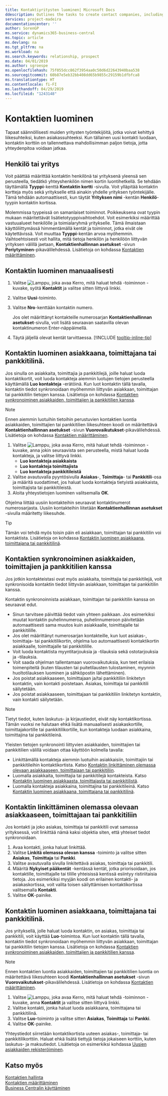 ```yaml
---
title: Kontaktiyritysten luominen| Microsoft Docs
ddescription: Outlines the tasks to create contact companies, including assigning relevant data about prospects and defining the business relationships you have with companies.
services: project-madeira
documentationcenter: ''
author: SorenGP
ms.service: dynamics365-business-central
ms.topic: article
ms.devlang: na
ms.tgt_pltfrm: na
ms.workload: na
ms.search.keywords: relationship, prospect
ms.date: 04/01/2019
ms.author: sgroespe
ms.openlocfilehash: 75f055dcc862f3954aa0c50d6d22643940baa538
ms.sourcegitcommit: 60b87e5eb32bb408dd65b9855c29159b1dfbfca8
ms.translationtype: HT
ms.contentlocale: fi-FI
ms.lasthandoff: 04/29/2019
ms.locfileid: "1243148"
---
```

# <a name="create-contacts"></a>Kontaktien luominen
Tapaat säännöllisesti muiden yritysten työntekijöitä, jotka voivat kehittyä liikesuhteiksi, kuten asiakassuhteeksi. Kun tällainen uusi kontakti luodaan, kontaktin korttiin on tallennettava mahdollisimman paljon tietoja, jotta yhteydenpitoa voidaan jatkaa.

## <a name="person-or-company"></a>Henkilö tai yritys
Voit päättää määrittää kontaktin henkilönä tai yrityksenä yleensä sen perusteella, tiedätkö yhteyshenkilön nimen kortin luontihetkellä. Se tehdään täyttämällä **Tyyppi**-kenttä **Kontaktin kortti** -sivulla. Voit ylläpitää kontaktin kortteja myös sekä yritykselle että ainakin yhdelle yrityksen työntekijälle. Tämä tehdään automaattisesti, kun täytät **Yrityksen nimi** -kentän **Henkilö**-tyypin kontaktin kortissa.

Molemmissa tyypeissä on samanlaiset toiminnot. Poikkeuksena ovat tyypin mukaan määritettävät lisätietotyyppivaihtoehdot. Voit esimerkiksi määrittää vastuualueet henkilölle ja toimialaryhmä yritykselle. Tämä ilmaistaan käyttöliittymässä himmentämällä kentät ja toiminnot, jotka eivät ole käytettävissä. Voit muuttaa **Tyyppi**-kentän arvoa myöhemmin. Vaihtoehtoisesti voit hallita, mitä tietoja henkilön ja henkilöön liittyvän yrityksen välillä jaetaan, **Kontaktienhallinnan asetukset** -sivun **Periytyminen**-pikavälilehdessä. Lisätietoja on kohdassa [Kontaktien määrittäminen](marketing-setup-contacts.md).

## <a name="to-create-a-contact-manually"></a>Kontaktin luominen manuaalisesti
1. Valitse ![Lamppu, joka avaa Kerro, mitä haluat tehdä -toiminnon](media/ui-search/search_small.png "Kerro, mitä haluat tehdä") -kuvake, syötä **Kontaktit** ja valitse sitten liittyvä linkki.
2. Valitse **Uusi**-toiminto.
3. Valitse **Nro**-kenttään kontaktin numero.

    Jos olet määrittänyt kontakteille numerosarjan **Kontaktienhallinnan asetukset**-sivulla, voit lisätä seuraavan saatavilla olevan kontaktinumeron Enter-näppäimellä.  
5. Täytä jäljellä olevat kentät tarvittaessa. [!INCLUDE [tooltip-inline-tip](includes/tooltip-inline-tip_md.md)]

## <a name="to-create-a-contact-from-a-customer-vendor-or-bank-account"></a>Kontaktin luominen asiakkaana, toimittajana tai pankkitilinä.
Jos sinulla on asiakkaita, toimittajia ja pankkitilejä, joille haluat luoda kontaktikortit, voit luoda kontakteja aiemmin luotujen tietojen perusteella käyttämällä **Luo kontakteja** -erätöinä. Kun luot kontaktin tällä tavalla, kontaktin tiedot synkronoidaan myöhemmin liittyvän asiakkaan, toimittajan tai pankkitilin tietojen kanssa. Lisätietoja on kohdassa [Kontaktien synkronoiminen asiakkaiden, toimittajien ja pankkitilien kanssa](marketing-create-contact-companies.md#synchronizing-contacts-with-customers-vendors-and-bank-accounts).

> [!NOTE]  
> Ennen aiemmin luotuihin tietoihin perustuvien kontaktien luontia asiakkaiden, toimittajien tai pankkitilien liikesuhteen koodi on määritettävä **Kontaktienhallinnan asetukset** -sivun **Vuorovaikutukset**-pikavälilehdessä. Lisätietoja on kohdassa [Kontaktien määrittäminen](marketing-setup-contacts.md).

1. Valitse ![Lamppu, joka avaa Kerro, mitä haluat tehdä -toiminnon](media/ui-search/search_small.png "Kerro, mitä haluat tehdä") -kuvake, anna jokin seuraavista sen perusteella, mistä haluat luoda kontakteja, ja valitse liittyvä linkki.
   * **Luo kontakteja asiakkaista**
   * **Luo kontakteja toimittajista**
   * **Luo kontakteja pankkitileistä**
2. Valitse avautuvalla pyyntösivulla **Asiakas**-, **Toimittaja**- tai **Pankkitili**-osa ja määritä suodattimet, jos haluat luoda kontakteja tietyistä asiakkaista, toimittajista tai pankkitileistä.
3. Aloita yhteystietojen luominen valitsemalla **OK**.

Ohjelma liittää uusiin kontakteihin seuraavat kontaktinumerot numerosarjasta. Uusiin kontakteihin liitetään **Kontaktienhallinnan asetukset** -sivulla määritetty liikesuhde.

> [!TIP]  
> Tämän voi tehdä myös toisin päin eli asiakkaan, toimittajan tai pankkitilin voi kontaktista. Lisätietoja on kohdassa [Kontaktin luominen asiakkaana, toimittajana tai pankkitilinä](marketing-create-contact-companies.md#to-create-a-contact-as-a-customer-vendor-or-bank-account).

## <a name="synchronizing-contacts-with-customers-vendors-and-bank-accounts"></a>Kontaktien synkronoiminen asiakkaiden, toimittajien ja pankkitilien kanssa
Jos jotkin kontakteistasi ovat myös asiakkaita, toimittajia tai pankkitilejä, voit synkronisoida kontaktin tiedot liittyvän asiakkaan, toimittajan tai pankkitilin kanssa.

Kontaktin synkronoinnista asiakkaan, toimittajan tai pankkitilin kanssa on seuraavat edut.

* Sinun tarvitsee päivittää tiedot vain yhteen paikkaan. Jos esimerkiksi muutat kontaktin puhelinnumeroa, puhelinnumeroon päivitetään automaattisesti sama muutos kuin asiakkaalle, toimittajalle tai pankkitilille.
* Jos olet määrittänyt numerosarjan kontakteille, kun luot asiakas-, toimittaja- tai pankkitilikortin, ohjelma luo automaattisesti kontaktikortin asiakkaalle, toimittajalle tai pankkitilille.
* Voit luoda kontaktista myyntitarjouksia ja -tilauksia sekä ostotarjouksia ja -tilauksia.
* Voit saada ohjelman tallentamaan vuorovaikutuksia, kun teet erilaisia toimenpiteitä (kuten tilausten tai puitetilausten tulostaminen, myynnin huoltotilauksen luominen ja sähköpostin lähettäminen).
* Jos poistat asiakkaaseen, toimittajaan ja/tai pankkitiliin linkitetyn kontaktin, vain kontakti poistetaan. Asiakas, toimittaja tai pankkitili säilytetään.
* Jos poistat asiakkaaseen, toimittajaan tai pankkitiliin linkitetyn kontaktin, vain kontakti säilytetään.

> [!NOTE]  
> Tietyt tiedot, kuten laskutus- ja kirjaustiedot, eivät näy kontaktikortissa. Tämän vuoksi ne halutaan ehkä lisätä manuaalisesti asiakaskortille, toimittajakortille tai pankkitilikortille, kun kontakteja luodaan asiakkaina, toimittajina tai pankkitileinä.

Yleisten tietojen synkronointi liittyvien asiakkaiden, toimittajien tai pankkitilien välillä voidaan ottaa käyttöön kolmella tavalla:

* Linkittämällä kontakteja aiemmin luotuihin asiakkaisiin, toimittajiin tai pankkitileihin kontaktikortista. Katso [Kontaktin linkittäminen olemassa olevaan asiakkaaseen, toimittajaan tai pankkitiliin](marketing-create-contact-companies.md#to-link-a-contact-to-an-existing-customer-vendor-or-bank-account).
* Luomalla asiakkaita, toimittajia tai pankkitilejä kontakteista. Katso [Kontaktin luominen asiakkaasta, toimittajasta tai pankkitilistä](marketing-create-contact-companies.md#to-create-a-contact-from-a-customer-vendor-or-bank-account).
* Luomalla kontakteja asiakkaina, toimittajina tai pankkitileinä. Katso [Kontaktin luominen asiakkaana, toimittajana tai pankkitilinä](marketing-create-contact-companies.md#to-create-a-contact-as-a-customer-vendor-or-bank-account).

## <a name="to-link-a-contact-to-an-existing-customer-vendor-or-bank-account"></a>Kontaktin linkittäminen olemassa olevaan asiakkaaseen, toimittajaan tai pankkitiliin
Jos kontakti ja joko asiakas, toimittaja tai pankkitili ovat samassa yrityksessä, voit linkittää nämä kaksi objektia siten, että yhteiset tiedot synkronoidaan.

1. Avaa kontakti, jonka haluat linkittää.
2. Valitse **Linkitä olemassa olevan kanssa** -toiminto ja valitse sitten **Asiakas**, **Toimittaja** tai **Pankki**.
3. Valitse avautuvalla sivulla linkitettävä asiakas, toimittaja tai pankkitili.
4. Määritä **Nykyiset pääkentät** -kentässä kentät, jotka priorisoidaan, jos kontaktille, toimittajalle tai tilille yhteisissä kentissä esiintyy ristiriitaisia tietoja. Jos esimerkiksi myyjän koodi on erilainen kontakti- ja asiakaskortissa, voit valita toisen säilyttämisen kontaktikortissa valitsemalla **Kontakti**.
5. Valitse **OK**-painike.

## <a name="to-create-a-contact-as-a-customer-vendor-or-bank-account"></a>Kontaktin luominen asiakkaana, toimittajana tai pankkitilinä.
Jos yrityksellä, jolle haluat luoda kontaktin, on asiakas, toimittaja tai pankkitili, voit käyttää **Luo**-toimintoa. Kun luot kontaktin tällä tavalla, kontaktin tiedot synkronoidaan myöhemmin liittyvän asiakkaan, toimittajan tai pankkitilin tietojen kanssa. Lisätietoja on kohdassa [Kontaktien synkronoiminen asiakkaiden, toimittajien ja pankkitilien kanssa](marketing-create-contact-companies.md#synchronizing-contacts-with-customers-vendors-and-bank-accounts).

> [!NOTE]  
> Ennen kontaktien luontia asiakkaiden, toimittajien tai pankkitilien luontia on määritettävä liikesuhteen koodi **Kontaktienhallinnan asetukset** -sivun **Vuorovaikutukset**-pikavälilehdessä. Lisätietoja on kohdassa [Kontaktien määrittäminen](marketing-setup-contacts.md).

1. Valitse ![Lamppu, joka avaa Kerro, mitä haluat tehdä -toiminnon](media/ui-search/search_small.png "Kerro, mitä haluat tehdä") -kuvake, anna **Kontaktit** ja valitse sitten liittyvä linkki.
2. Valitse kontakti, jonka haluat luoda asiakkaana, toimittajana tai pankkitilinä.
3. Valitse **Luo**-toiminto ja valitse sitten **Asiakas**, **Toimittaja** tai **Pankki**.
4. Valitse **OK**-painike.

Yhteystiedot siirretään kontaktikortista uuteen asiakas-, toimittaja- tai pankkitilikorttiin. Haluat ehkä lisätä tiettyjä tietoja jokaiseen korttiin, kuten laskutus- ja maksutiedot. Lisätietoja on esimerkiksi kohdassa [Uusien asiakkaiden rekisteröiminen](sales-how-register-new-customers.md).

## <a name="see-also"></a>Katso myös
[Kontaktien hallinta](marketing-contacts.md)  
[Kontaktien määrittäminen](marketing-setup-contacts.md)  
[Business Centralin käyttäminen](ui-work-product.md)
